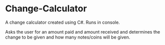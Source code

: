 # Change-Calculator
A change calculator created using C#. Runs in console.

Asks the user for an amount paid and amount received and determines the change to be given and how many notes/coins will be given.
